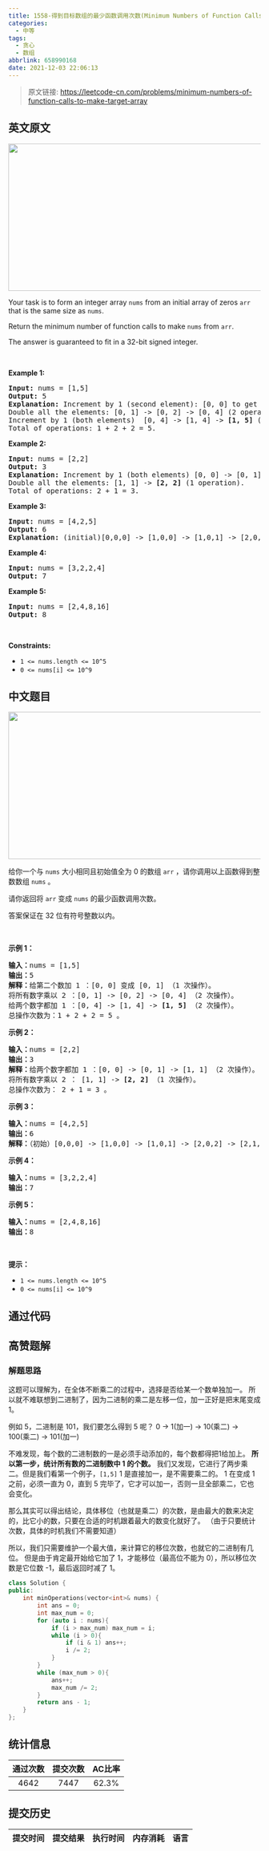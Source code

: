 ```yaml
---
title: 1558-得到目标数组的最少函数调用次数(Minimum Numbers of Function Calls to Make Target Array)
categories:
  - 中等
tags:
  - 贪心
  - 数组
abbrlink: 658990168
date: 2021-12-03 22:06:13
---
```


> 原文链接: https://leetcode-cn.com/problems/minimum-numbers-of-function-calls-to-make-target-array


## 英文原文
<div><p><img alt="" src="https://assets.leetcode.com/uploads/2020/07/10/sample_2_1887.png" style="width: 573px; height: 294px;" /></p>

<p>Your task is to form&nbsp;an integer array <code>nums</code> from an initial array of zeros&nbsp;<code>arr</code> that is the&nbsp;same size&nbsp;as <code>nums</code>.</p>

<p>Return the minimum number of&nbsp;function calls to make <code>nums</code> from <code>arr</code>.</p>

<p>The answer is guaranteed to fit in a 32-bit signed integer.</p>

<p>&nbsp;</p>
<p><strong>Example 1:</strong></p>

<pre>
<strong>Input:</strong> nums = [1,5]
<strong>Output:</strong> 5
<strong>Explanation:</strong> Increment by 1 (second element): [0, 0] to get [0, 1] (1 operation).
Double all the elements: [0, 1] -&gt; [0, 2] -&gt; [0, 4] (2 operations).
Increment by 1 (both elements)  [0, 4] -&gt; [1, 4] -&gt; <strong>[1, 5]</strong> (2 operations).
Total of operations: 1 + 2 + 2 = 5.
</pre>

<p><strong>Example 2:</strong></p>

<pre>
<strong>Input:</strong> nums = [2,2]
<strong>Output:</strong> 3
<strong>Explanation:</strong> Increment by 1 (both elements) [0, 0] -&gt; [0, 1] -&gt; [1, 1] (2 operations).
Double all the elements: [1, 1] -&gt; <strong>[2, 2]</strong> (1 operation).
Total of operations: 2 + 1 = 3.
</pre>

<p><strong>Example 3:</strong></p>

<pre>
<strong>Input:</strong> nums = [4,2,5]
<strong>Output:</strong> 6
<strong>Explanation:</strong> (initial)[0,0,0] -&gt; [1,0,0] -&gt; [1,0,1] -&gt; [2,0,2] -&gt; [2,1,2] -&gt; [4,2,4] -&gt; <strong>[4,2,5]</strong>(nums).
</pre>

<p><strong>Example 4:</strong></p>

<pre>
<strong>Input:</strong> nums = [3,2,2,4]
<strong>Output:</strong> 7
</pre>

<p><strong>Example 5:</strong></p>

<pre>
<strong>Input:</strong> nums = [2,4,8,16]
<strong>Output:</strong> 8
</pre>

<p>&nbsp;</p>
<p><strong>Constraints:</strong></p>

<ul>
	<li><code>1 &lt;= nums.length &lt;= 10^5</code></li>
	<li><code>0 &lt;= nums[i] &lt;= 10^9</code></li>
</ul>
</div>

## 中文题目
<div><p><img alt="" src="https://assets.leetcode.com/uploads/2020/07/10/sample_2_1887.png" style="height:294px; width:573px" /></p>

<p>给你一个与 <code>nums</code>&nbsp;大小相同且初始值全为 0 的数组 <code>arr</code> ，请你调用以上函数得到整数数组 <code>nums</code>&nbsp;。</p>

<p>请你返回将 <code>arr</code>&nbsp;变成 <code>nums</code>&nbsp;的最少函数调用次数。</p>

<p>答案保证在 32 位有符号整数以内。</p>

<p>&nbsp;</p>

<p><strong>示例 1：</strong></p>

<pre>
<strong>输入：</strong>nums = [1,5]
<strong>输出：</strong>5
<strong>解释：</strong>给第二个数加 1 ：[0, 0] 变成 [0, 1] （1 次操作）。
将所有数字乘以 2 ：[0, 1] -&gt; [0, 2] -&gt; [0, 4] （2 次操作）。
给两个数字都加 1 ：[0, 4] -&gt; [1, 4] -&gt; <strong>[1, 5]</strong> （2 次操作）。
总操作次数为：1 + 2 + 2 = 5 。
</pre>

<p><strong>示例 2：</strong></p>

<pre>
<strong>输入：</strong>nums = [2,2]
<strong>输出：</strong>3
<strong>解释：</strong>给两个数字都加 1 ：[0, 0] -&gt; [0, 1] -&gt; [1, 1] （2 次操作）。
将所有数字乘以 2 ： [1, 1] -&gt; <strong>[2, 2]</strong> （1 次操作）。
总操作次数为： 2 + 1 = 3 。
</pre>

<p><strong>示例 3：</strong></p>

<pre>
<strong>输入：</strong>nums = [4,2,5]
<strong>输出：</strong>6
<strong>解释：</strong>（初始）[0,0,0] -&gt; [1,0,0] -&gt; [1,0,1] -&gt; [2,0,2] -&gt; [2,1,2] -&gt; [4,2,4] -&gt; <strong>[4,2,5] </strong>（nums 数组）。
</pre>

<p><strong>示例 4：</strong></p>

<pre>
<strong>输入：</strong>nums = [3,2,2,4]
<strong>输出：</strong>7
</pre>

<p><strong>示例 5：</strong></p>

<pre>
<strong>输入：</strong>nums = [2,4,8,16]
<strong>输出：</strong>8
</pre>

<p>&nbsp;</p>

<p><strong>提示：</strong></p>

<ul>
	<li><code>1 &lt;= nums.length &lt;= 10^5</code></li>
	<li><code>0 &lt;= nums[i] &lt;= 10^9</code></li>
</ul>
</div>

## 通过代码
<RecoDemo>
</RecoDemo>


## 高赞题解
### 解题思路
这题可以理解为，在全体不断乘二的过程中，选择是否给某一个数单独加一。
所以就不难联想到二进制了，因为二进制的乘二是左移一位，加一正好是把末尾变成 1。

例如 5，二进制是 101，我们要怎么得到 5 呢？
0 -> 1(加一) -> 10(乘二) -> 100(乘二) -> 101(加一)

不难发现，每个数的二进制数的一是必须手动添加的，每个数都得把1给加上。
**所以第一步，统计所有数的二进制数中 1 的个数。**
我们又发现，它进行了两步乘二。但是我们看第一个例子，`[1,5]`
1 是直接加一，是不需要乘二的。
1 在变成 1 之前，必须一直为 0，直到 5 完毕了，它才可以加一，否则一旦全部乘二，它也会变化。
 
那么其实可以得出结论，具体移位（也就是乘二）的次数，是由最大的数来决定的，比它小的数，只要在合适的时机跟着最大的数变化就好了。
（由于只要统计次数，具体的时机我们不需要知道）

所以，我们只需要维护一个最大值，来计算它的移位次数，也就它的二进制有几位。
但是由于肯定最开始给它加了 1，才能移位（最高位不能为 0），所以移位次数是它位数 -1，最后返回时减了 1。
<br>

```C++ []
class Solution {
public:
    int minOperations(vector<int>& nums) {
        int ans = 0;
        int max_num = 0;
        for (auto i : nums){
            if (i > max_num) max_num = i;
            while (i > 0){
                if (i & 1) ans++;
                i /= 2;
            }
        }
        while (max_num > 0){
            ans++;
            max_num /= 2;
        }
        return ans - 1;
    }
};
```

## 统计信息
| 通过次数 | 提交次数 | AC比率 |
| :------: | :------: | :------: |
|    4642    |    7447    |   62.3%   |

## 提交历史
| 提交时间 | 提交结果 | 执行时间 |  内存消耗  | 语言 |
| :------: | :------: | :------: | :--------: | :--------: |
